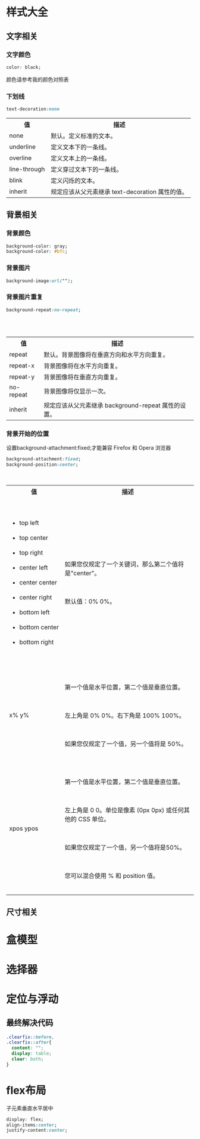 # 样式大全

## 文字相关

### 文字颜色

```css
color: black;
```

颜色请参考我的颜色对照表

### 下划线

```css
text-decoration:none
```

<table>
  <tbody>
 		<tr>
      <th>值</th>
      <th>描述</th>
    </tr>
    <tr>
      <td>none</td>
      <td>默认。定义标准的文本。</td>
    </tr>
    <tr>
      <td>underline</td>
      <td>定义文本下的一条线。</td>
    </tr>
    <tr>
      <td>overline</td>
      <td>定义文本上的一条线。</td>
    </tr>
    <tr>
      <td>line-through</td>
      <td>定义穿过文本下的一条线。</td>
    </tr>
    <tr>
      <td>blink</td>
      <td>定义闪烁的文本。</td>
    </tr>
    <tr>
      <td>inherit</td>
      <td>规定应该从父元素继承 text-decoration 属性的值。</td>
    </tr>
	</tbody>
</table>

## 背景相关

### 背景颜色

```css
background-color: gray;
background-color: #bfc;
```

### 背景图片

```css
background-image:url("");
```

### 背景图片重复

```css
background-repeat:no-repeat;
```

<table>
  <tbody>
    <tr>
      <th>值</th>
      <th>描述</th>
    </tr>
    <tr>
      <td>repeat</td>
      <td>默认。背景图像将在垂直方向和水平方向重复。</td>
    </tr>
    <tr>
      <td>repeat-x</td>
      <td>背景图像将在水平方向重复。</td>
    </tr>
    <tr>
      <td>repeat-y</td>
      <td>背景图像将在垂直方向重复。</td>
    </tr>
    <tr>
      <td>no-repeat</td>
      <td>背景图像将仅显示一次。</td>
    </tr>
    <tr>
      <td>inherit</td>
      <td>规定应该从父元素继承 background-repeat 属性的设置。</td>
    </tr>
  </tbody>
</table>

### 背景开始的位置

设置background-attachment:fixed;才能兼容 Firefox 和 Opera 浏览器

```css
background-attachment:fixed;
background-position:center;
```

<table>
  <tbody>
    <tr>
      <th>值</th>
      <th>描述</th>
    </tr>
    <tr>
      <td>
        <ul>
          <li>top left</li>
          <li>top center</li>
          <li>top right</li>
          <li>center left</li>
          <li>center center</li>
          <li>center right</li>
          <li>bottom left</li>
          <li>bottom center</li>
          <li>bottom right</li>
        </ul>
      </td>
      <td>
        <p>如果您仅规定了一个关键词，那么第二个值将是"center"。</p>
        <p>默认值：0% 0%。</p>
      </td>
    </tr>
    <tr>
      <td>x% y%</td>
      <td>
        <p>第一个值是水平位置，第二个值是垂直位置。</p>
        <p>左上角是 0% 0%。右下角是 100% 100%。</p>
        <p>如果您仅规定了一个值，另一个值将是 50%。</p>
      </td>
    </tr>
    <tr>
      <td>xpos ypos</td>
      <td>
        <p>第一个值是水平位置，第二个值是垂直位置。</p>
        <p>左上角是 0 0。单位是像素 (0px 0px) 或任何其他的 CSS 单位。</p>
        <p>如果您仅规定了一个值，另一个值将是50%。</p>
        <p>您可以混合使用 % 和 position 值。</p>
      </td>
    </tr>
  </tbody>
</table>

## 尺寸相关



# 盒模型

# 选择器

# 定位与浮动

## 最终解决代码

```css
.clearfix::before,
.clearfix::after{
  content: "";
  display: table;
  clear: both;
}
```



# flex布局

子元素垂直水平居中

```css
display: flex;
align-items:center;  
justify-content:center;
```